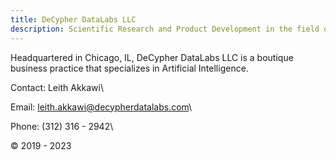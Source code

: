 ```yaml
---
title: DeCypher DataLabs LLC
description: Scientific Research and Product Development in the field of Artificial Intelligence.  
---
```


Headquartered in Chicago, IL, DeCypher DataLabs LLC is a boutique business practice that specializes in Artificial Intelligence.  



Contact: Leith Akkawi\ 

Email: leith.akkawi@decypherdatalabs.com\  

Phone: (312) 316 - 2942\  

© 2019 - 2023
